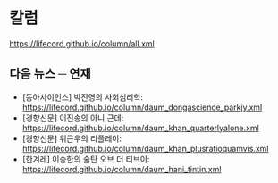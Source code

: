 # 칼럼
https://lifecord.github.io/column/all.xml

## 다음 뉴스 ─ 연재
- [동아사이언스] 박진영의 사회심리학: https://lifecord.github.io/column/daum_dongascience_parkjy.xml
- [경향신문] 이진송의 아니 근데: https://lifecord.github.io/column/daum_khan_quarterlyalone.xml
- [경향신문] 위근우의 리플레이: https://lifecord.github.io/column/daum_khan_plusratioquamvis.xml
- [한겨레] 이승한의 술탄 오브 더 티브이: https://lifecord.github.io/column/daum_hani_tintin.xml
